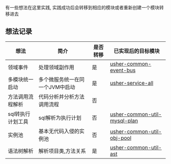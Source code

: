 有一些想法在这里实践,
实践成功后会转移到相应的模块或者重新创建一个模块转移进去

## 想法记录

想法  | 简介  | 是否转移 | 已实现后的目标模块
 ---- | ----- | ------|-----
领域事件 | 处理领域副作用 | 是 | [usher-common-event-bus](usher-common/usher-common-event-bus)
多模块统一启动| 多个微服务统一在同一个JVM中启动 | 是 | [usher-service-all](usher-service/usher-service-all)
方法调用流程解析 | 代码分析并分析方法调用流程 | 否 |
sql转执行计划工具 | sql解析为执行计划 | 否 | [usher-common-util-mysql-plan](usher-common/usher-common-util/usher-common-util-mysql-plan)
实例池 | 基本无代码入侵的实例池 | 否 | [usher-common-util-obj-pool](usher-common/usher-common-util/usher-common-util-obj-pool)
语法树解析 | 解析项目类,方法关系 | 是 |[usher-common-util-ast](usher-common/usher-common-util/usher-common-util-ast)
